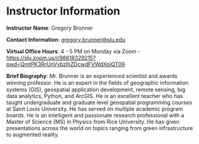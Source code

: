 # Instructor Information

**Instructor Name**: Gregory Brunner

**Contact Information**: gregory.brunner@slu.edu

**Virtual Office Hours**: 4 - 5 PM on Monday via Zoom - https://slu.zoom.us/j/98618329215?pwd=QmtPK3RrUnVybzlhZDcwdFVWdXpiQT09

**Brief Biography**: Mr. Brunner is an experienced scientist and 
awards winning professor. He is an expert in the ﬁelds of 
geographic information systems (GIS), geospatial application development, 
remote sensing, big data analytics, Python, and ArcGIS. 
He is an excellent teacher who has taught undergraduate and 
graduate level geospatial programming courses at Saint Louis University. 
He has served on multiple academic program boards. He is an intelligent 
and passionate research professional with a Master of Science (MS) in 
Physics from Rice University. He has given presentations across the 
world on topics ranging from green infrastructure to augmented reality. 

